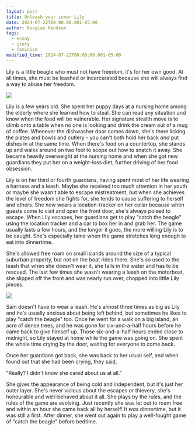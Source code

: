 ```yaml
---
layout: post
title: Unleash your inner Lily
date: 2024-07-22T00:00:00.001-05:00
author: Douglas Hindson
tags:
  - essay
  - story
  - feminism
modified_time: 2024-07-22T00:00:00.001-05:00
---
```

Lily is a little beagle who must not have freedom, it's for her own good. At all times, she must be leashed or incarcerated because she will always find a way to abuse her freedom.

<img src="https://i.imgur.com/vSW83H7.png">

Lily is a few years old. She spent her puppy days at a nursing home among the elderly where she learned how to steal. She can read any situation and know when the food will be vulnerable. Her signature stealth move is to climb onto a table when no one is looking and drink the cream out of a mug of coffee. Whenever the dishwasher door comes down, she's there licking the plates and bowls and cutlery - you can't both hold her back *and* put dishes in at the same time. When there's food on a countertop, she stands up and walks around on two feet to scope out how to snatch it away. She became heavily overweight at the nursing home and when she got new guardians they put her on a weight-loss diet, further driving of her food obsession.

Lily is on her third or fourth guardians, having spent most of her life wearing a harness and a leash. Maybe she received too much attention in her youth or maybe she wasn't able to escape mistreatment, but when she achieves the level of freedom she fights for, she tends to cause suffering to herself and others. She now wears a location-tracker on her collar because when guests come to visit and open the front door, she's always poised to escape. When Lily escapes, her guardians get to play "catch the beagle" using the location tracker and a car to box her in and grab her. The game usually lasts a few hours, and the longer it goes, the more willing Lily is to be caught. She's especially tame when the game stretches long enough to eat into dinnertime.

She's allowed free roam on small islands around the size of a typical suburban property, but not on the boat rides there. She's so used to the leash that when she doesn't wear it, she falls in the water and has to be rescued. The last few times she wasn't wearing a leash on the motorboat, she slipped off the front and was nearly run over, chopped into little Lily pieces.

<img src="https://i.imgur.com/48I11yJ.jpg">

Sam doesn't have to wear a leash. He's almost three times as big as Lily and he's usually anxious about being left behind, but sometimes he likes to play "catch the beagle" too. Once he went for a walk on a big island, an acre of dense trees, and he was gone for six-and-a-half hours before he came back to give himself up. Those six-and-a-half hours ended close to midnight, so Lily stayed at home while the game was going on. She spent the whole time crying by the door, waiting for everyone to come back.

Once her guardians got back, she was back to her usual self, and when found out that she had been crying, they said,

"Really? I didn't know she cared about us at all."

She gives the appearance of being cold and independent, but it's just her outer layer. She's never vicious about the escapes or thievery, she's honourable and well-behaved about it all. She plays by the rules, and the rules of the game are evolving. Just recently she was let out to roam free and within an hour she came back all by herself! It *was* dinnertime, but it was still a first. After dinner, she went out again to play a well-fought game of "catch the beagle" before bedtime.